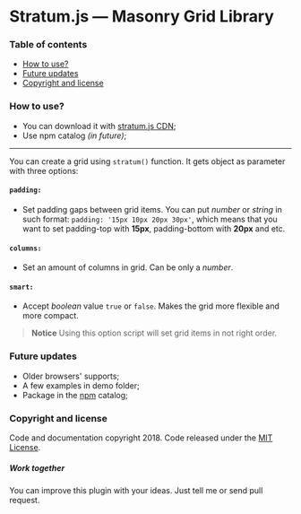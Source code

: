 # Stratum.js — Masonry Grid Library

### Table of contents

 - [How to use?](https://github.com/zaxoavoki/stratum.js#how-to-use?)
 - [Future updates](https://github.com/zaxoavoki/stratum.js#future-updates)
 - [Copyright and license](https://github.com/zaxoavoki/stratum.js#copyright-and-license)

### How to use?

 - You can download it with [stratum.js CDN](https://cdn.rawgit.com/zaxoavoki/stratum.js/31373231/dist/stratum.min.js);
 - Use npm catalog *(in future)*;

----------

You can create a grid using `stratum()` function. It gets object as
parameter with three options:

#### `padding:`

 - Set padding gaps between grid items. You can put *number* or *string* in such format: `padding: '15px 10px 20px 30px'`, which means 
 that you want to set padding-top with **15px**, padding-bottom with **20px** and etc.
 
#### `columns:`

 - Set an amount of columns in grid. Can be only a *number*.

#### `smart:`

 -  Accept *boolean* value `true` or `false`. Makes the grid more flexible and more compact.
 > **Notice** Using this option script will set grid items in not right order. 
 
### Future updates
 
 - Older browsers' supports;
 - A few examples in demo folder;
 - Package in the [npm](https://www.npmjs.com/) catalog;

### Copyright and license

Code and documentation copyright 2018. Code released under the [MIT License](https://en.wikipedia.org/wiki/MIT_License).

##### Work together

You can improve this plugin with your ideas. Just tell me or send pull request.